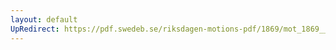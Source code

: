 ```yaml
---
layout: default
UpRedirect: https://pdf.swedeb.se/riksdagen-motions-pdf/1869/mot_1869__ak__00117/mot_1869__ak__00117_004.pdf
---
```

